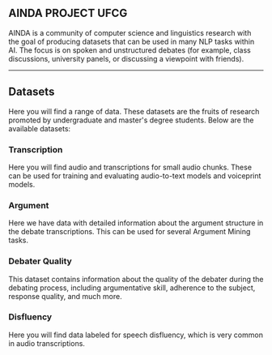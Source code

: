 ## AINDA PROJECT UFCG

AINDA is a community of computer science and linguistics research with the goal of producing datasets that can be used in many NLP tasks within AI. The focus is on spoken and unstructured debates (for example, class discussions, university panels, or discussing a viewpoint with friends).

---

## Datasets

Here you will find a range of data. These datasets are the fruits of research promoted by undergraduate and master's degree students. Below are the available datasets:

### Transcription
Here you will find audio and transcriptions for small audio chunks. These can be used for training and evaluating audio-to-text models and voiceprint models.

### Argument
Here we have data with detailed information about the argument structure in the debate transcriptions. This can be used for several Argument Mining tasks.

### Debater Quality
This dataset contains information about the quality of the debater during the debating process, including argumentative skill, adherence to the subject, response quality, and much more.

### Disfluency
Here you will find data labeled for speech disfluency, which is very common in audio transcriptions.
